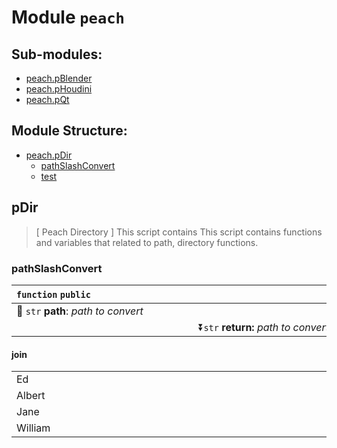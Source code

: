 <style>
    table {
        width: 100%;
    }
</style>


# Module `peach`

## Sub-modules:
- [peach.pBlender](./pBlender/README.md)
- [peach.pHoudini](./pHoudini/README.md)
- [peach.pQt](./pBlender/README.md)

## Module Structure:
- [peach.pDir](#pdir)
    - [pathSlashConvert](#pathSlashConvert)
    - [test](#join)

## pDir
> [ Peach Directory ] This script contains This script contains functions and variables that related to path, directory functions.

### pathSlashConvert
| `function` `public`<div style="width:500px"></div>          |
|:------------------------------------------------------------------------------|
|:electric_plug: `str` __path__: _path to convert_                              |
|<div align="right">:arrow_double_down:`str` __return:__ _path to convert_</div>|

#### join
<table>
  <tr><td style="width:500px">Ed</td></tr>
  <tr><td>Albert</td></tr>
  <tr><td>Jane</td></tr>
  <tr><td>William</td></tr>
</table>
